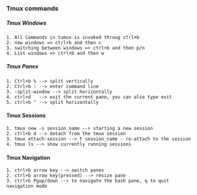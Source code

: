 ### Tmux commands

##### Tmux Windows
	1. All Commands in tumux is invoked throug ctrl+b
	2. new windows => ctrl+b and then c
	3. switching between windows => ctrl+b and then p/n
	4. List windows => ctrl+b and then w

##### Tmux Panes
	1. Ctrl+b % --> split vertically
	2. Ctrl+b : --> enter command line
	3. :split-window --> split horizontally
	4. ctrl+d   --> exit the current pane, you can also type exit
	5. ctrl+b " --> split horizontally

#### Tmux Sessions
	1. tmux new -s session_name --> starting a new session
	2. ctrl+b d --> detach from the tmux session
	3. tmux attach-session --> t session_name - re-attach to the session
	4. tmux ls --> show currently running sessions

#### Tmux Navigation
	1. ctrl+b arrow key --> switch panes
	2. ctrl+b arrow key(pressed) --> resize pane
	3. ctrl+b Pgup/down --> to navigate the bash pane, q to quit navigation mode
